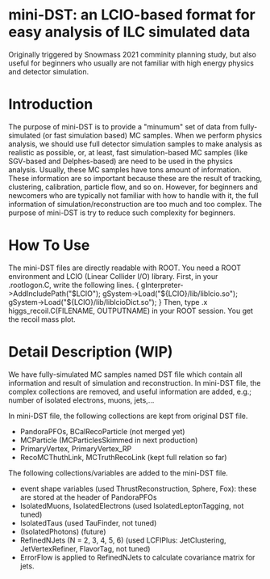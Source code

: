 # mini-DST: an LCIO-based format for easy analysis of ILC simulated data

Originally triggered by Snowmass 2021 comminity planning study, but also useful for beginners who usually are not familiar with high energy physics and detector simulation.

# Introduction

The purpose of mini-DST is to provide a "minumum" set of data from fully-simulated (or fast simulation based) MC samples.
When we perform physics analysis, we should use full detector simulation samples to make analysis as realistic as possible, or, at least, fast simulation-based MC samples (like SGV-based and Delphes-based) are need to be used in the physics analysis.
Usually, these MC samples have tons amount of information.
These information are so important because these are the result of tracking, clustering, calibration, particle flow, and so on.
However, for beginners and newcomers who are typically not familiar with how to handle with it, the full information of simulation/reconstruction are too much and too complex.
The purpose of mini-DST is try to reduce such complexity for beginners.

# How To Use
The mini-DST files are directly readable with ROOT.
You need a ROOT environment and LCIO (Linear Collider I/O) library.
First, in your .rootlogon.C, write the following lines.
{
 gInterpreter->AddIncludePath("$LCIO");
 gSystem->Load("${LCIO}/lib/liblcio.so");
 gSystem->Load("${LCIO}/lib/liblcioDict.so");
}
Then, type
.x higgs_recoil.C(FILENAME, OUTPUTNAME)
in your ROOT session.
You get the recoil mass plot.


# Detail Description (WIP)

We have fully-simulated MC samples named DST file which contain all information and result of simulation and reconstruction.
In mini-DST file, the complex collections are removed, and useful information are added, e.g.; number of isolated electrons, muons, jets,...

In mini-DST file, the following collections are kept from original DST file.
- PandoraPFOs, BCalRecoParticle (not merged yet)
- MCParticle (MCParticlesSkimmed in next production)
- PrimaryVertex, PrimaryVertex_RP
- RecoMCThuthLink, MCTruthRecoLink (kept full relation so far)

The following collections/variables are added to the mini-DST file.
- event shape variables (used ThrustReconstruction, Sphere, Fox): these are stored at the header of PandoraPFOs
- IsolatedMuons, IsolatedElectrons (used IsolatedLeptonTagging, not tuned)
- IsolatedTaus (used TauFinder, not tuned)
- (IsolatedPhotons) (future)
- RefinedNJets (N = 2, 3, 4, 5, 6) (used LCFIPlus: JetClustering, JetVertexRefiner, FlavorTag, not tuned)
- ErrorFlow is applied to RefinedNJets to calculate covariance matrix for jets.
